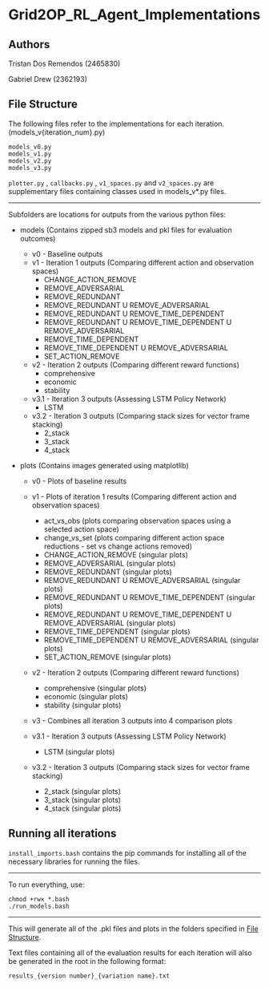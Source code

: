 # Grid2OP_RL_Agent_Implementations

## Authors

Tristan Dos Remendos (2465830)

Gabriel Drew (2362193)

## File Structure

The following files refer to the implementations for each iteration. (models_v{iteration_num}.py)

```
models_v0.py
models_v1.py
models_v2.py
models_v3.py
```

`plotter.py` , `callbacks.py` , `v1_spaces.py` and `v2_spaces.py` are supplementary files containing classes used in models_v*.py files.

---

Subfolders are locations for outputs from the various python files:

* models (Contains zipped sb3 models and pkl files for evaluation outcomes)

  * v0 - Baseline outputs
  * v1 - Iteration 1 outputs (Comparing different action and observation spaces)
    * CHANGE_ACTION_REMOVE
    * REMOVE_ADVERSARIAL
    * REMOVE_REDUNDANT
    * REMOVE_REDUNDANT U REMOVE_ADVERSARIAL
    * REMOVE_REDUNDANT U REMOVE_TIME_DEPENDENT
    * REMOVE_REDUNDANT U REMOVE_TIME_DEPENDENT U REMOVE_ADVERSARIAL
    * REMOVE_TIME_DEPENDENT
    * REMOVE_TIME_DEPENDENT U REMOVE_ADVERSARIAL
    * SET_ACTION_REMOVE
  * v2 - Iteration 2 outputs (Comparing different reward functions)
    * comprehensive
    * economic
    * stability
  * v3.1 - Iteration 3 outputs (Assessing LSTM Policy Network)
    * LSTM
  * v3.2 - Iteration 3 outputs (Comparing stack sizes for vector frame stacking)
    * 2_stack
    * 3_stack
    * 4_stack
* plots (Contains images generated using matplotlib)

  * v0 - Plots of baseline results
  * v1 - Plots of iteration 1 results (Comparing different action and observation spaces)

    * act_vs_obs (plots comparing observation spaces using a selected action space)
    * change_vs_set (plots comparing different action space reductions - set vs change actions removed)
    * CHANGE_ACTION_REMOVE (singular plots)
    * REMOVE_ADVERSARIAL (singular plots)
    * REMOVE_REDUNDANT (singular plots)
    * REMOVE_REDUNDANT U REMOVE_ADVERSARIAL (singular plots)
    * REMOVE_REDUNDANT U REMOVE_TIME_DEPENDENT (singular plots)
    * REMOVE_REDUNDANT U REMOVE_TIME_DEPENDENT U REMOVE_ADVERSARIAL (singular plots)
    * REMOVE_TIME_DEPENDENT (singular plots)
    * REMOVE_TIME_DEPENDENT U REMOVE_ADVERSARIAL (singular plots)
    * SET_ACTION_REMOVE (singular plots)
  * v2 - Iteration 2 outputs (Comparing different reward functions)

    * comprehensive (singular plots)
    * economic (singular plots)
    * stability (singular plots)
  * v3 - Combines all iteration 3 outputs into 4 comparison plots
  * v3.1 - Iteration 3 outputs (Assessing LSTM Policy Network)

    * LSTM (singular plots)
  * v3.2 - Iteration 3 outputs (Comparing stack sizes for vector frame stacking)

    * 2_stack (singular plots)
    * 3_stack (singular plots)
    * 4_stack (singular plots)

## Running all iterations

`install_imports.bash` contains the pip commands for installing all of the necessary libraries for running the files.

---

To run everything, use:

```
chmod +rwx *.bash
./run_models.bash
```

---

This will generate all of the .pkl files and plots in the folders specified in [File Structure](https://github.com/TristanDos/Grid2OP_RL_Agent_Implementations/tree/main?tab=readme-ov-file#file-structure "Specifies directory layout").

Text files containing all of the evaluation results for each iteration will also be generated in the root in the following format:

`results_{version number}_{variation name}.txt`
